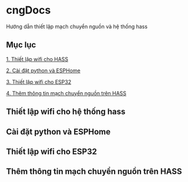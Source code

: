 # cngDocs
Hướng dẫn thiết lập mạch chuyển nguồn và hệ thống hass

## Mục lục
[1. Thiết lập wifi cho HASS](#thiết-lập-wifi-cho-hệ-thống-hass)

[2. Cài đặt python và ESPHome](#cài-đặt-python-và-ESPHome)

[3. Thiết lập wifi cho ESP32](#thiết-lập-wifi-cho-esp32)

[4. Thêm thông tin mạch chuyển nguồn trên HASS](#thêm-thông-tin-mạch-chuyển-nguồn-trên-hass)


## Thiết lập wifi cho hệ thống hass
## Cài đặt python và ESPHome
## Thiết lập wifi cho ESP32
## Thêm thông tin mạch chuyển nguồn trên HASS
